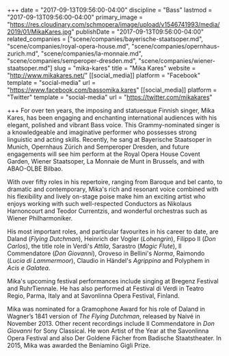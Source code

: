 +++
date = "2017-09-13T09:56:00-04:00"
discipline = "Bass"
lastmod = "2017-09-13T09:56:00-04:00"
primary_image = "https://res.cloudinary.com/schmopera/image/upload/v1546741993/media/2019/01/MikaKares.jpg"
publishDate = "2017-09-13T09:56:00-04:00"
related_companies = ["scene/companies/bayerische-staatsoper.md", "scene/companies/royal-opera-house.md", "scene/companies/opernhaus-zurich.md", "scene/companies/la-monnaie.md", "scene/companies/semperoper-dresden.md", "scene/companies/wiener-staatsoper.md"]
slug = "mika-kares"
title = "Mika Kares"
website = "http://www.mikakares.net/"
[[social_media]]
platform = "Facebook"
template = "social-media"
url = "https://www.facebook.com/bassomika.kares"
[[social_media]]
platform = "Twitter"
template = "social-media"
url = "https://twitter.com/mikakares"

+++
For over ten years, the imposing and statuesque Finnish singer, Mika Kares, has been engaging and enchanting international audiences with his elegant, polished and vibrant Bass voice. This Grammy-nominated singer is a knowledgeable and imaginative performer who possesses strong linguistic and acting skills. Recently, he sang at Bayerische Staatsoper in Munich, Opernhaus Zürich and Semperoper Dresden, and future engagements will see him perform at the Royal Opera House Covent Garden, Wiener Staatsoper, La Monnaie de Munt in Brussels, and with ABAO-OLBE Bilbao.
 
With over fifty roles in his repertoire, ranging from Baroque and bel canto, to dramatic and contemporary, Mika's rich and resonant voice combined with his flexibility and lively on-stage poise make him an exciting artist who enjoys working with such well-respected Conductors as Nikolaus Harnoncourt and Teodor Currentzis, and wonderful orchestras such as Wiener Philharmoniker.
 
His most important roles, and particular favourites in his career to date, are Daland (*Flying Dutchman*), Heinrich der Vogler (*Lohengrin*), Filippo II (*Don Carlos*), the title role in Verdi's *Attila*, Sarastro (*Magic Flute*), Il Commendatore (*Don Giovanni*), Oroveso in Bellini's *Norma*, Raimondo (*Lucia di Lammermoor*), Claudio in Händel's *Agrippina* and Polyphem in *Acis e Galatea*.
 
Mika's upcoming festival performances include singing at Bregenz Festival and RuhrTiennale. He has also performed at Festival di Verdi in Teatro Regio, Parma, Italy and at Savonlinna Opera Festival, Finland. 
 
Mika was nominated for a Gramophone Award for his role of Daland in Wagner’s 1841 version of *The Flying Dutchman*, released by Naivé in November 2013. Other recent recordings include Il Commendatore in *Don Giovanni* for Sony Classical. He won Artist of the Year at the Savonlinna Opera Festival and also Der Goldene Fächer from Badische Staatstheater. In 2015, Mika was awarded the Beniamino Gigli Prize.